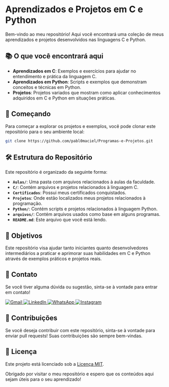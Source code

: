 # Aprendizados e Projetos em C e Python

Bem-vindo ao meu repositório! Aqui você encontrará uma coleção de meus aprendizados e projetos desenvolvidos nas linguagens C e Python.

## 📚 O que você encontrará aqui

- **Aprendizados em C**: Exemplos e exercícios para ajudar no entendimento e prática da linguagem C.
- **Aprendizados em Python**: Scripts e exemplos que demonstram conceitos e técnicas em Python.
- **Projetos**: Projetos variados que mostram como aplicar conhecimentos adquiridos em C e Python em situações práticas.

## 🚀 Começando

Para começar a explorar os projetos e exemplos, você pode clonar este repositório para o seu ambiente local:

```bash
git clone https://github.com/pabl0maciel/Programas-e-Projetos.git
```

## 🛠️ Estrutura do Repositório

Este repositório é organizado da seguinte forma:

- **`Aulas/`**: Uma pasta com arquivos relacionados à aulas da faculdade.
- **`C/`**: Contém arquivos e projetos relacionados à linguagem C.
- **`Certificados`**: Possui meus certificados conquistados.
- **`Projetos`**: Onde estão localizados meus projetos relacionados à programação.
- **`Python/`**: Contém scripts e projetos relacionados à linguagem Python.
- **`arquivos/`**: Contém arquivos usados como base em alguns programas.
- **`README.md`**: Este arquivo que você está lendo.

## 🎯 Objetivos

Este repositório visa ajudar tanto iniciantes quanto desenvolvedores intermediários a praticar e aprimorar suas habilidades em C e Python através de exemplos práticos e projetos reais.

## 💬 Contato

Se você tiver alguma dúvida ou sugestão, sinta-se à vontade para entrar em contato!

<p align="left">
  <a href="mailto:pablocaballero07@gmail.com" title="Gmail">
    <img src="https://img.shields.io/badge/-Gmail-FF0000?style=flat-square&labelColor=FF0000&logo=gmail&logoColor=white" alt="Gmail"/>
  </a>
  <a href="https://www.linkedin.com/in/pabl0maciel" title="LinkedIn">
    <img src="https://img.shields.io/badge/-Linkedin-0e76a8?style=flat-square&logo=Linkedin&logoColor=white" alt="LinkedIn"/>
  </a>
  <a href="https://wa.me/11963934212" title="WhatsApp">
    <img src="https://img.shields.io/badge/-WhatsApp-25d366?style=flat-square&labelColor=25d366&logo=whatsapp&logoColor=white" alt="WhatsApp"/>
  </a>
  <a href="https://www.instagram.com/pabl0maciel" title="Instagram">
    <img src="https://img.shields.io/badge/-Instagram-DF0174?style=flat-square&labelColor=DF0174&logo=instagram&logoColor=white" alt="Instagram"/>
  </a>
</p>

## 🤝 Contribuições

Se você deseja contribuir com este repositório, sinta-se à vontade para enviar pull requests! Suas contribuições são sempre bem-vindas.

## 📜 Licença

Este projeto está licenciado sob a [Licença MIT](LICENSE).

Obrigado por visitar o meu repositório e espero que os conteúdos aqui sejam úteis para o seu aprendizado!
